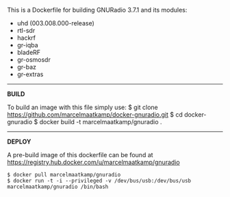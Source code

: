 This is a Dockerfile for building GNURadio 3.7.1 and its modules:

- uhd (003.008.000-release)
- rtl-sdr
- hackrf
- gr-iqba
- bladeRF
- gr-osmosdr
- gr-baz
- gr-extras

----------
**BUILD**

To build an image with this file simply use:
    $ git clone https://github.com/marcelmaatkamp/docker-gnuradio.git
    $ cd docker-gnuradio 
    $ docker build -t marcelmaatkamp/gnuradio .

----------

**DEPLOY**

A pre-build image of this dockerfile can be found at https://registry.hub.docker.com/u/marcelmaatkamp/gnuradio
   
    $ docker pull marcelmaatkamp/gnuradio
    $ docker run -t -i --privileged -v /dev/bus/usb:/dev/bus/usb marcelmaatkamp/gnuradio /bin/bash
